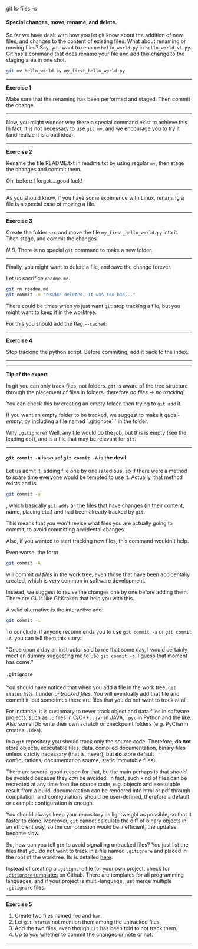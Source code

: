 git ls-files -s

#### Special changes, move, rename, and delete.

So far we have dealt with how you let git know about the addition of new files, and changes to the content of existing files.
What about renaming or moving files? Say, you want to rename ``hello_world.py`` in ``hello_world_v1.py``.
 Git has a command that does rename your file and add this change to the staging area in one shot.
 
 ```bash
git mv hello_world.py my_first_hello_world.py
```

---

__Exercise 1__

Make sure that the renaming has been performed and staged. Then commit the change.

---

Now, you might wonder why there a special command exist to achieve this. In fact, it is not necessary to use ``git mv``,
and we encourage you to try it (and realize it is a bad idea):

---

__Exercise 2__

Rename the file README.txt in readme.txt by using regular `mv`, then stage the changes and commit them. 

Oh, before I forget....good luck!

---
 
As you should know, if you have some experience with Linux, renaming a file is a special case of moving a file.

___

__Exercise 3__


Create the folder `src` and move the file ``my_first_hello_world.py`` into it.
Then stage, and commit the changes.

_N.B._ There is no special ``git`` command to make a new folder.
___


Finally, you might want to delete a file, and save the change forever. 

Let us sacrifice ``readme.md``.

```bash
git rm readme.md
git commit -m "readme deleted. It was too bad..."
```

There could be times when yo just want ``git`` stop tracking a file, but you might want to keep it in the worktree.

For this you should add the flag `--cached`:


___

__Exercise 4__

Stop tracking the python script. Before commiting, add it back to the index.
___


___

__Tip of the expert__

In git you can only track files, not folders. `git` is aware of the tree structure
 through the placement of files in folders, therefore _no files -> no tracking_!
 
You can check this by creating an empty folder, then trying to ``git add`` it.

If you want an empty folder to be tracked, we suggest to make it _quasi-empty_, by including a file named `.gitignore```
in the folder.

Why ``.gitignore``? Well, any file would do the job, but this is empty (see the leading dot), and is a file that
may be relevant for ``git``.

___



#### `git commit -a` is so so! `git commit -A` is the devil. 

Let us admit it, adding file one by one is tedious, so if there were a method to spare time everyone would be tempted to use it.
Actually, that method exists and is

```bash
git commit -a
```
, which basically `git adds` all the files that have changes (in their content, name, placing etc.) and had been already tracked by `git`.

This means that you won't revise what files you are actually going to commit, to avoid committing accidental changes.
 
 Also, if you wanted to start tracking new files, this command wouldn't help.

Even worse, the form

```bash
git commit -A
```

will commit _all files_ in the work tree, even those that have been accidentally created, which is very common in software development.

Instead, we suggest to revise the changes one by one before adding them. There are GUIs like GitKraken that help you with this.

A valid alternative is the interactive add:

```bash
git commit -i
``` 

 To conclude, if anyone recommends you to use ``git commit -a`` or ``git commit -A``, you can tell them this story:
 
 "Once upon a day an instructor said to me that some day,
  I would certainly meet an dummy suggesting me to use ``git commit -a``. I guess that moment has come."


#### `.gitignore`

You should have noticed that when you add a file in the work tree, ``git status`` lists it under _untracked files_.
You will eventually add that file and commit it, but sometimes there are files that you do not want to track at all.

For instance, it is customary to never track object and data files in software projects, such as `.o` files in C/C++,
`.jar` in JAVA, `.pyc` in Python and the like. Also some IDE write their own scratch or checkpoint folders (e.g. PyCharm creates `.idea`).

In a `git` repository you should track only the source code. Therefore, __do not__ store objects, executable files, data, compiled documentation,
binary files unless strictly necessary (that is, never), but __do__ store default configurations, documentation source, 
static immutable files).

There are several good reason for that, bu the main perhaps is that _should_ be avoided because they _can_ be avoided.
 In fact, such kind of files can be recreated at any time fron the source code, e.g. objects
  and executable result from a build, documentation can be rendered into html or pdf through compilation,
 and configurations should be user-defined, therefore a default or example configuration is enough.
 
 You should always keep your repository as lightweight as possible, so that it faster to clone. Moreover, ``git`` cannot calculate the diff 
 of binary objects in an efficient way, so the compression would be inefficient, the updates become slow.
 
 So, how can you tell `git` to avoid signalling untracked files? You just list the files that you do not want to track in a file
 named `.gitignore` and placed in the root of the worktree. Its is detailed [here](https://git-scm.com/docs/gitignore). 
 
Instead of creating a ``.gitignore`` file for your own project, check for [``.gitignore`` templates](https://github.com/github/gitignore)
 on Github. There are templates for all programming languages, and if your project is multi-language, just merge multiple `.gitignore` files.

___

__Exercise 5__

1. Create two files named `foo` and `bar`. 
2. Let `git status` not mention them among the untracked files.
3. Add the two files, even though `git` has been told to not track them.
4. Up to you whether to commit the changes or note or not.

___